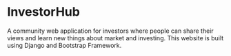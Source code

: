 # InvestorHub
A community web application for investors where people can share their views and learn new things about market and investing. This website is built using Django and Bootstrap Framework. 
